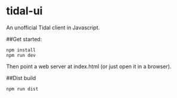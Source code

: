 # tidal-ui
An unofficial Tidal client in Javascript.

##Get started:
```
npm install
npm run dev
```

Then point a web server at index.html (or just open it in a browser).

##Dist build
```
npm run dist
```
